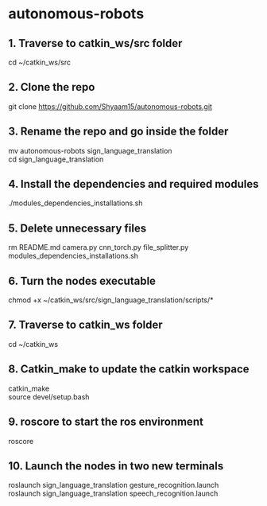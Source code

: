 # autonomous-robots

## 1. Traverse to catkin_ws/src folder 
cd ~/catkin_ws/src

## 2. Clone the repo
git clone https://github.com/Shyaam15/autonomous-robots.git

## 3. Rename the repo and go inside the folder
mv autonomous-robots sign_language_translation\
cd sign_language_translation

## 4. Install the dependencies and required modules
./modules_dependencies_installations.sh

## 5. Delete unnecessary files
rm README.md camera.py cnn_torch.py file_splitter.py modules_dependencies_installations.sh

## 6. Turn the nodes executable
chmod +x ~/catkin_ws/src/sign_language_translation/scripts/*

## 7. Traverse to catkin_ws folder
cd ~/catkin_ws

## 8. Catkin_make to update the catkin workspace
catkin_make\
source devel/setup.bash

## 9. roscore to start the ros environment
roscore

## 10. Launch the nodes in two new terminals
roslaunch sign_language_translation gesture_recognition.launch\
roslaunch sign_language_translation speech_recognition.launch
